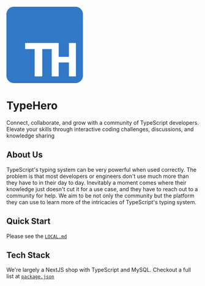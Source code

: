 [![Type Hero Logo](/logo.svg)](https://typehero.dev/)

<!-- do we want badge placeholders?? -->

# TypeHero

Connect, collaborate, and grow with a community of TypeScript developers.
Elevate your skills through interactive coding challenges, discussions, and
knowledge sharing

## About Us

TypeScript's typing system can be very powerful when used correctly. The problem
is that most developers or engineers don't use much more than they have to in
their day to day. Inevitably a moment comes where their knowledge just doesn't
cut it for a use case, and they have to reach out to a community for help. We
aim to be not only the community but the platform they can use to learn more of
the intricacies of TypeScript's typing system.

## Quick Start

Please see the [`LOCAL.md`](/LOCAL.md)

## Tech Stack

We're largely a NextJS shop with TypeScript and MySQL. Checkout a full list at
[`package.json`](/package.json)
